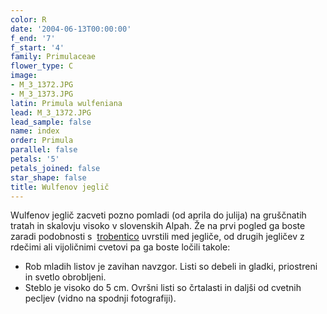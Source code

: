 ```yaml
---
color: R
date: '2004-06-13T00:00:00'
f_end: '7'
f_start: '4'
family: Primulaceae
flower_type: C
image:
- M_3_1372.JPG
- M_3_1373.JPG
latin: Primula wulfeniana
lead: M_3_1372.JPG
lead_sample: false
name: index
order: Primula
parallel: false
petals: '5'
petals_joined: false
star_shape: false
title: Wulfenov jeglič
---
```

Wulfenov jeglič zacveti pozno pomladi (od aprila do julija) na gruščnatih tratah in skalovju visoko v slovenskih Alpah. Že na prvi pogled ga boste zaradi podobnosti s  [trobentico](../PrimulaVulgaris(Trobentica)/si_PrimulaVulgaris(Trobentica).asp) uvrstili med jegliče, od drugih jegličev z rdečimi ali vijoličnimi cvetovi pa ga boste ločili takole:

-   Rob mladih listov je zavihan navzgor. Listi so debeli in gladki, priostreni in svetlo obrobljeni.
-   Steblo je visoko do 5 cm. Ovršni listi so črtalasti in daljši od cvetnih pecljev (vidno na spodnji fotografiji).
